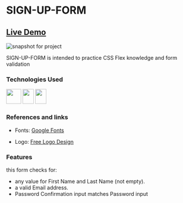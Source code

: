 # SIGN-UP-FORM

## [Live Demo](https://rue281.github.io/SIGN-UP-FORM/)



![snapshot for project](https://user-images.githubusercontent.com/22898745/181652198-caf78452-3f4e-4a9a-8dd2-72aa48407b89.png)



SIGN-UP-FORM is intended to practice CSS Flex knowledge and form validation 


### Technologies Used


[<img src="https://upload.wikimedia.org/wikipedia/commons/thumb/6/61/HTML5_logo_and_wordmark.svg/1200px-HTML5_logo_and_wordmark.svg.png" width="40" height="40"/>](https://www.w3.org/html/)
[<img src="https://upload.wikimedia.org/wikipedia/commons/thumb/d/d5/CSS3_logo_and_wordmark.svg/1200px-CSS3_logo_and_wordmark.svg.png" width="30" height="40"/>](https://developer.mozilla.org/en-US/docs/Web/CSS)
[<img src="https://upload.wikimedia.org/wikipedia/commons/thumb/d/d4/Javascript-shield.svg/397px-Javascript-shield.svg.png" width="30" height="40"/>](https://developer.mozilla.org/en-US/docs/Web/CSS)


### References and links

- Fonts: [Google Fonts](https://fonts.google.com/)

- Logo: [Free Logo Design](https://www.freelogodesign.org/)


### Features

this form checks for:
- any value for First Name and Last Name (not empty).
- a valid Email address.
- Password Confirmation input matches Password input
